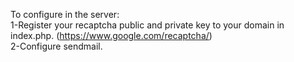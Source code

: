 To configure in the server:
<br />
1-Register your recaptcha public and private key to your domain in index.php. (https://www.google.com/recaptcha/)
<br />
2-Configure sendmail.